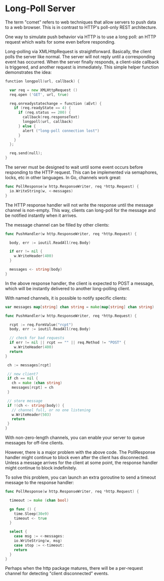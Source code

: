 # Long-Poll Server

The term "comet" refers to web techniques that allow servers to push data to a web browser.  This is in contrast to HTTP's poll-only REST architecture.

One way to simulate push behavior via HTTP is to use a long poll: an HTTP request which waits for some even before responding.

Long-polling via XMLHttpRequest is straightforward.  Basically, the client polls the server like normal.  The server will not reply until a corresponding event has occurred.  When the server finally responds, a client-side callback is triggered, and another request is immediately.  This simple helper function demonstrates the idea:

```go
function longpoll(url, callback) {

  var req = new XMLHttpRequest ()
  req.open ('GET', url, true)

  req.onreadystatechange = function (aEvt) {
    if (req.readyState == 4) {
      if (req.status == 200) {
        callback(req.responseText)
        longpoll(url, callback)
      } else {
        alert ("long-poll connection lost")
      }
    }
  };

  req.send(null);
}
```
The server must be designed to wait until some event occurs before responding to the HTTP request.  This can be implemented via semaphores, locks, etc in other languages.  In Go, channels work great:
```go
func PollResponse(w http.ResponseWriter, req *http.Request) {
  io.WriteString(w, <-messages)
}
```

The HTTP response handler will not write the response until the message channel is non-empty.  This way, clients can long-poll for the message and be notified instantly when it arrives.

The message channel can be filled by other clients:
```go
func PushHandler(w http.ResponseWriter, req *http.Request) {

  body, err := ioutil.ReadAll(req.Body)

  if err != nil {
    w.WriteHeader(400)
  }

  messages <- string(body)
}
```
In the above response handler, the client is expected to POST a message, which will be instantly delivered to another long-polling client.

With named channels, it is possible to notify specific clients:

```go
var messages map[string] chan string = make(map[string] chan string)

func PushHandler(w http.ResponseWriter, req *http.Request) {

  rcpt := req.FormValue("rcpt")
  body, err := ioutil.ReadAll(req.Body)

  // check for bad requests
  if err != nil || rcpt == "" || req.Method != "POST" {
    w.WriteHeader(400)
  return
}

 ch := messages[rcpt]

 // new client?
 if ch == nil {
   ch = make (chan string)
   messages[rcpt] = ch
 }

 // store message
 if !(ch <- string(body)) {
   // channel full, or no one listening
   w.WriteHeader(503)
   return
 }
}
```

With non-zero-length channels, you can enable your server to queue messages for off-line clients.

However, there is a major problem with the above code.  The PollResponse handler might continue to block even after the client has disconnected.  Unless a message arrives for the client at some point, the response handler might continue to block indefinitely.

To solve this problem, you can launch an extra goroutine to send a timeout message to the response handler:

```go
func PollResponse(w http.ResponseWriter, req *http.Request) {

  timeout := make (chan bool)

  go func () {
    time.Sleep(30e9)
    timeout <- true
  }

  select {
    case msg := <-messages:
    io.WriteString(w, msg)
    case stop := <-timeout:
    return
  }
}
```
Perhaps when the http package matures, there will be a per-request channel for detecting "client disconnected" events.
